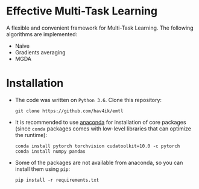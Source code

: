 # Effective Multi-Task Learning

A flexible and convenient framework for Multi-Task Learning. The following algorithms are implemented:

* Naive
* Gradients averaging
* MGDA

# Installation

* The code was written on `Python 3.6`. Clone this repository:

      git clone https://github.com/hav4ik/emtl

* It is recommended to use [anaconda][conda] for installation of core packages (since `conda` packages comes with low-level libraries that can optimize the runtime):

      conda install pytorch torchvision cudatoolkit=10.0 -c pytorch
      conda install numpy pandas

* Some of the packages are not available from anaconda, so you can install them using `pip`:

      pip install -r requirements.txt


[conda]: https://docs.conda.io/en/latest/miniconda.html
